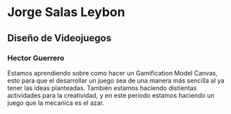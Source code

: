 # Jorge Salas Leybon

## Diseño de Videojuegos
### Hector Guerrero
Estamos aprendiendo sobre como hacer un Gamification Model Canvas, esto para que el desarrollar un juego sea de una manera más sencilla al ya tener las ideas planteadas. También estamos haciendo distientas actividades para la creatividad, y en este periodo estamos haciendo un juego que la mecanica es el azar.